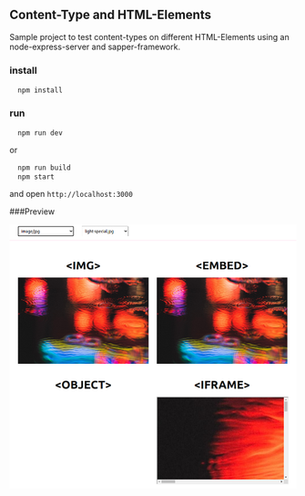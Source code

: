 ## Content-Type and HTML-Elements
Sample project to test content-types on different HTML-Elements using an node-express-server and sapper-framework.

### install
```
  npm install
```

### run
```
  npm run dev
```
or
```
  npm run build
  npm start
```
and open ```http://localhost:3000```

###Preview

![Preview](preview/sample.png)